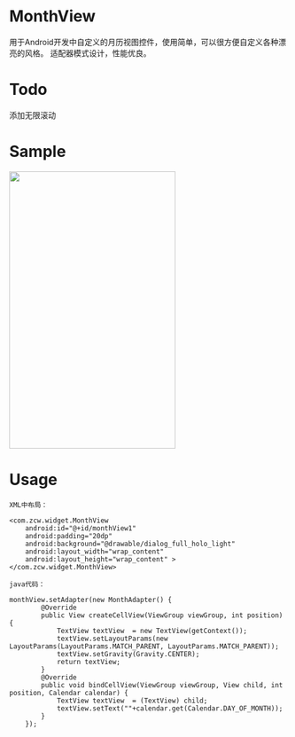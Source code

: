 MonthView
=========
用于Android开发中自定义的月历视图控件，使用简单，可以很方便自定义各种漂亮的风格。
适配器模式设计，性能优良。

Todo
=======
添加无限滚动

Sample
========
<img src="https://github.com/zcweng/MonthView/blob/master/MonthView/device-2014-11-15-004408.png" width="300" height="500"/>

Usage
=========
    XML中布局：
    
    <com.zcw.widget.MonthView
        android:id="@+id/monthView1"
        android:padding="20dp"
        android:background="@drawable/dialog_full_holo_light"
        android:layout_width="wrap_content"
        android:layout_height="wrap_content" >
    </com.zcw.widget.MonthView>
    
    java代码：
    
    monthView.setAdapter(new MonthAdapter() {
			@Override
			public View createCellView(ViewGroup viewGroup, int position) {
				TextView textView  = new TextView(getContext());
				textView.setLayoutParams(new LayoutParams(LayoutParams.MATCH_PARENT, LayoutParams.MATCH_PARENT));
				textView.setGravity(Gravity.CENTER);
				return textView;
			}
			@Override
			public void bindCellView(ViewGroup viewGroup, View child, int position, Calendar calendar) {
				TextView textView  = (TextView) child;
				textView.setText(""+calendar.get(Calendar.DAY_OF_MONTH));
			}
		});
